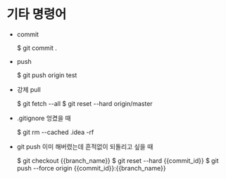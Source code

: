 # 기타 명령어

- commit
    
    
    $ git commit .
    

- push


    $ git push origin test
    

- 강제 pull


    $ git fetch --all
    $ git reset --hard origin/master

- .gitignore 엉켰을 때


    $ git rm --cached .idea -rf



- git push 이미 해버렸는데 흔적없이 되돌리고 싶을 때


    $ git checkout {{branch_name}}
    $ git reset --hard {{commit_id}}
    $ git push --force origin {{commit_id}}:{{branch_name}}